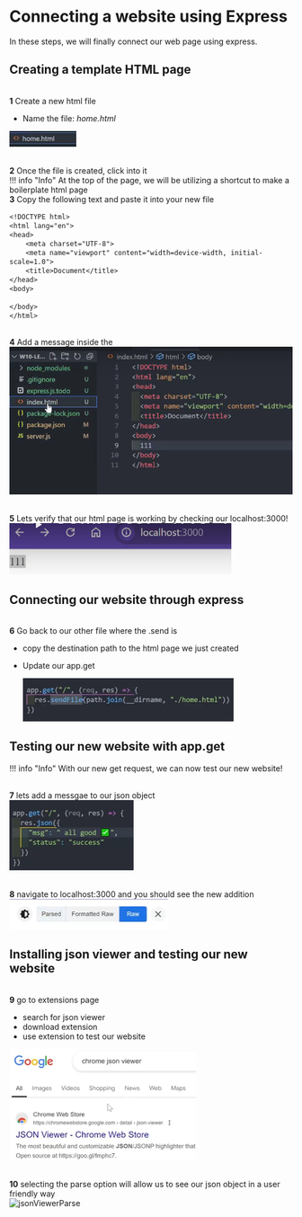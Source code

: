 # Connecting a website using Express

In these steps, we will finally connect our web page using express.

## Creating a template HTML page

<br>**1** Create a new html file

- Name the file: _home.html_

![renameHTML](./Task4/renameHTML.png)

<br>**2** Once the file is created, click into it<br>
!!! info "Info"
        At the top of the page, we will be utilizing a shortcut to make a boilerplate html page
<br>**3** Copy the following text and paste it into your new file<br>

```
<!DOCTYPE html>
<html lang="en">
<head>
    <meta charset="UTF-8">
    <meta name="viewport" content="width=device-width, initial-scale=1.0">
    <title>Document</title>
</head>
<body>

</body>
</html>
```

<br>**4** Add a message inside the<br>
![initHTML](./Task4/intializeHTML.png)

<br>**5** Lets verify that our html page is working by checking our localhost:3000!<br>
![HTML](./Task4/htmlMessageCheck.png)

## Connecting our website through express

<br>**6** Go back to our other file where the .send is<br>

- copy the destination path to the html page we just created
- Update our app.get

  ![reinitGet](./Task4/reintializeGet.png)

## Testing our new website with app.get

!!! info "Info"
        With our new get request, we can now test our new website!

<br>**7** lets add a messgae to our json object<br>
![get](./Task4/appGetMessage.png)

<br>**8** navigate to localhost:3000 and you should see the new addition<br>
![jsonViewer](./Task4/jsonViewTest.png)

## Installing json viewer and testing our new website

<br>**9** go to extensions page <br>

- search for json viewer
- download extension
- use extension to test our website

![jsonViewer](./Task4/jsonViewer.png)

<br>**10** selecting the parse option will allow us to see our json object in a user friendly way<br>
![jsonViewerParse](./Task4/jsonViewerParse.png)
